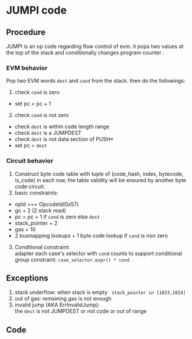 # JUMPI code

## Procedure

JUMPI is an op code regarding flow control of evm. it pops two values at the top of the stack and conditionally changes program counter . 


### EVM behavior
Pop two EVM words `dest` and `cond` from the stack. then do the followings:  
1. check `cond` is zero 
 -   set pc = pc + 1
2. check `cond` is not zero 
 - check `dest` is within code length range
 - check `dest` is a JUMPDEST
 - check `dest` is not data section of PUSH*
 - set pc = `dest`

### Circuit behavior

1. Construct byte code table with tuple of (code_hash, index, bytecode, is_code) in each row, the table validity will be ensured by another byte code circuit.
2. basic constraints:
  - opId === OpcodeId(0x57)
  - gc + 2 (2 stack read)
  - pc = pc + 1 if `cond` is zero else `dest`
  - stack_pointer + 2
  - gas + 10 
  - 2 busmapping lookups + 1 byte code lookup if `cond` is non zero
3. Conditional constraint:  
adapter each case's selector with `cond` counts to support conditional 
group constraint: `case_selector.expr() * cond `.  

## Exceptions

1. stack underflow:   when stack is empty ` stack_pointer in [1023,1024]`
2. out of gas: remaining gas is not enough
3. invalid jump (AKA ErrInvalidJump):  
the `dest` is not JUMPDEST or not code or out of range

## Code